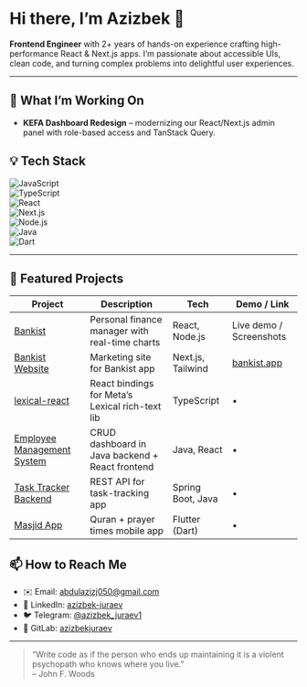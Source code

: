<!-- 👋 Welcome! -->
# Hi there, I’m Azizbek 👋

**Frontend Engineer** with 2+ years of hands-on experience crafting high-performance React & Next.js apps. I’m passionate about accessible UIs, clean code, and turning complex problems into delightful user experiences.

---

## 🔭 What I’m Working On
- **KEFA Dashboard Redesign** – modernizing our React/Next.js admin panel with role-based access and TanStack Query.  

## 💡 Tech Stack
![JavaScript](https://img.shields.io/badge/-JavaScript-333333?logo=javascript)  
![TypeScript](https://img.shields.io/badge/-TypeScript-333333?logo=typescript)  
![React](https://img.shields.io/badge/-React-333333?logo=react)  
![Next.js](https://img.shields.io/badge/-Next.js-333333?logo=nextdotjs)  
![Node.js](https://img.shields.io/badge/-Node.js-333333?logo=nodedotjs)  
![Java](https://img.shields.io/badge/-Java-333333?logo=java)  
![Dart](https://img.shields.io/badge/-Dart-333333?logo=dart)

---

## 🚀 Featured Projects
| Project                                     | Description                                      | Tech               | Demo / Link                                      |
|---------------------------------------------|--------------------------------------------------|--------------------|--------------------------------------------------|
| [Bankist](https://github.com/azizbekjuraev/Bankist)                  | Personal finance manager with real-time charts    | React, Node.js     | Live demo / Screenshots                          |
| [Bankist Website](https://github.com/azizbekjuraev/bankist-website)  | Marketing site for Bankist app                   | Next.js, Tailwind  | [bankist.app](https://bankist.app)               |
| [lexical-react](https://github.com/azizbekjuraev/lexical-react)     | React bindings for Meta’s Lexical rich-text lib   | TypeScript         | •                                                |
| [Employee Management System](https://github.com/azizbekjuraev/employee-management-system) | CRUD dashboard in Java backend + React frontend  | Java, React        | •                                                |
| [Task Tracker Backend](https://github.com/azizbekjuraev/task-tracker-backend)         | REST API for task-tracking app                   | Spring Boot, Java  | •                                                |
| [Masjid App](https://github.com/azizbekjuraev/masjid_app)           | Quran + prayer times mobile app                  | Flutter (Dart)     | •                                                |

## 📫 How to Reach Me
- ✉️ Email: abdulazizj050@gmail.com  
- 💼 LinkedIn: [azizbek-juraev](https://www.linkedin.com/in/azizbek-juraev-656b95253)  
- 🐦 Telegram: [@azizbek_juraev1](https://t.me/azizbek_juraev1)  
- 🦊 GitLab: [azizbekjuraev](https://gitlab.com/azizbekjuraev)  

---

> “Write code as if the person who ends up maintaining it is a violent psychopath who knows where you live.”  
> – John F. Woods
